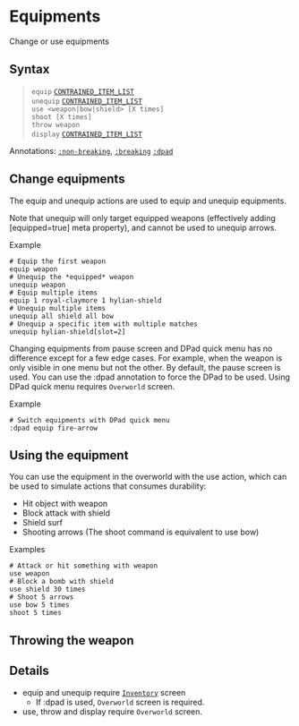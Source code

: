 # Equipments

Change or use equipments

## Syntax

> `equip` [`CONTRAINED_ITEM_LIST`](../user/syntax_item.md) <br>
> `unequip` [`CONTRAINED_ITEM_LIST`](../user/syntax_item.md) <br>
> `use <weapon|bow|shield> [X times]` <br>
> `shoot [X times]` <br>
> `throw weapon` <br>
> `display` [`CONTRAINED_ITEM_LIST`](../user/syntax_item.md) <br>

Annotations: [`:non-breaking`](#throwing-the-weapon), [`:breaking`](#throwing-the-weapon)
[`:dpad`](#change-equipments)

## Change equipments
The <skyb>equip</skyb> and <skyb>unequip</skyb> actions are used
to equip and unequip equipments.

Note that <skyb>unequip</skyb> will only target equipped weapons
(effectively adding <skyb>[equipped=true]</skyb> meta property),
and cannot be used to unequip arrows.

Example
```skybook
# Equip the first weapon
equip weapon 
# Unequip the *equipped* weapon
unequip weapon
# Equip multiple items
equip 1 royal-claymore 1 hylian-shield
# Unequip multiple items
unequip all shield all bow
# Unequip a specific item with multiple matches
unequip hylian-shield[slot=2]
```

Changing equipments from pause screen and DPad quick menu
has no difference except for a few edge cases. For example,
when the weapon is only visible in one menu but not the other.
By default, the pause screen is used. You can use the <skyb>:dpad</skyb>
annotation to force the DPad to be used. Using DPad quick menu requires `Overworld` screen.

Example
```skybook
# Switch equipments with DPad quick menu
:dpad equip fire-arrow
```

## Using the equipment
You can use the equipment in the overworld with the <skyb>use</skyb> action,
which can be used to simulate actions that consumes durability:
- Hit object with weapon
- Block attack with shield
- Shield surf
- Shooting arrows (The <skyb>shoot</skyb> command is equivalent to <skyb>use bow</skyb>)

Examples
```skybook
# Attack or hit something with weapon
use weapon
# Block a bomb with shield
use shield 30 times
# Shoot 5 arrows
use bow 5 times
shoot 5 times
```

## Throwing the weapon

## Details
- <skyb>equip</skyb> and <skyb>unequip</skyb> require [`Inventory`](../user/screen_ssytem.md) screen
  - If <skyb>:dpad</skyb> is used, `Overworld` screen is required.
- <skyb>use</skyb>, <skyb>throw</skyb> and <skyb>display</skyb> require `Overworld` screen.

